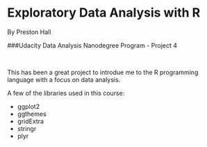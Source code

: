# Exploratory Data Analysis with R

By Preston Hall

###Udacity Data Analysis Nanodegree Program - Project 4

<br>

This has been a great project to introdue me to the R programming language with a focus on data analysis. 

A few of the libraries used in this course:

- ggplot2
- ggthemes
- gridExtra
- stringr
- plyr
